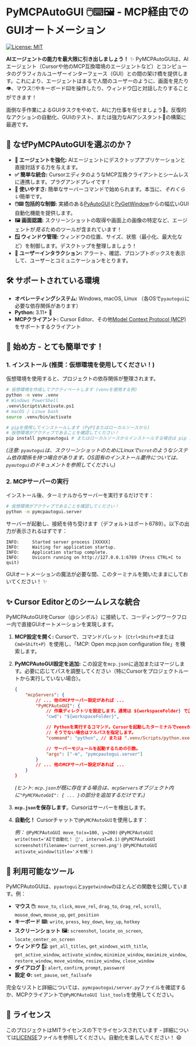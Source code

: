 # PyMCPAutoGUI 🖱️⌨️🖼️ - MCP経由でのGUIオートメーション

[![License: MIT](https://img.shields.io/badge/License-MIT-yellow.svg)](https://opensource.org/licenses/MIT)

**AIエージェントの能力を最大限に引き出しましょう！** ✨ PyMCPAutoGUIは、AIエージェント（Cursorや他のMCP互換環境のエージェントなど）とコンピュータのグラフィカルユーザーインターフェース（GUI）との間の架け橋を提供します。これにより、エージェントはまるで人間のユーザーのように、画面を見たり👁️、マウス🖱️やキーボード⌨️を操作したり、ウィンドウ🪟と対話したりすることができます！

面倒な手作業によるGUIタスクをやめて、AIに力仕事を任せましょう💪。反復的なアクションの自動化、GUIのテスト、または強力なAIアシスタント🤖の構築に最適です。

## 🤔 なぜPyMCPAutoGUIを選ぶのか？

*   **🤖 エージェントを強化:** AIエージェントにデスクトップアプリケーションと直接対話する力を与えます。
*   **✅ 簡単な統合:** CursorエディタのようなMCP互換クライアントとシームレスに連携します。プラグアンドプレイです！
*   **🚀 使いやすさ:** 簡単なサーバーコマンドで始められます。本当に、*それくらい*簡単です。
*   **🖱️⌨️ 包括的な制御:** 実績のある[PyAutoGUI](https://pyautogui.readthedocs.io/en/latest/)と[PyGetWindow](https://pygetwindow.readthedocs.io/en/latest/)からの幅広いGUI自動化機能を提供します。
*   **🖼️ 画面認識:** スクリーンショットの取得や画面上の画像の特定など、エージェントが*見る*ためのツールが含まれています！
*   **🪟 ウィンドウ管理:** ウィンドウの位置、サイズ、状態（最小化、最大化など）を制御します。デスクトップを整理しましょう！
*   **💬 ユーザーインタラクション:** アラート、確認、プロンプトボックスを表示して、ユーザーとコミュニケーションをとります。

## 🛠️ サポートされている環境

*   **オペレーティングシステム:** Windows, macOS, Linux （各OSで`pyautogui`に必要な依存関係があります）
*   **Python:** 3.11+ 🐍
*   **MCPクライアント:** Cursor Editor、その他[Model Context Protocol (MCP)](https://microsoft.github.io/language-server-protocol/specifications/mcp/)をサポートするクライアント

## 🚀 始め方 - とても簡単です！

### 1. インストール (推奨：仮想環境を使用してください！)

仮想環境を使用すると、プロジェクトの依存関係が整理されます。

```bash
# 仮想環境を作成してアクティベートします (venvを使用する例)
python -m venv .venv
# Windows PowerShell
.venv\Scripts\Activate.ps1
# macOS / Linux bash
source .venv/bin/activate

# pipを使用してインストールします (PyPIまたはローカルソースから)
# 仮想環境がアクティブであることを確認してください！
pip install pymcpautogui # またはローカルソースからインストールする場合は pip install .
```

*(注意: `pyautogui`は、スクリーンショットのためにLinuxで`scrot`のようなシステム依存関係を持つ場合があります。OS固有のインストール要件については、`pyautogui`のドキュメントを参照してください。)*

### 2. MCPサーバーの実行

インストール後、ターミナルからサーバーを実行するだけです：

```bash
# 仮想環境がアクティブであることを確認してください！
python -m pymcpautogui.server
```

サーバーが起動し、接続を待ち受けます（デフォルトはポート6789）。以下の出力が表示されるはずです：

```
INFO:     Started server process [XXXXX]
INFO:     Waiting for application startup.
INFO:     Application startup complete.
INFO:     Uvicorn running on http://127.0.0.1:6789 (Press CTRL+C to quit)
```

GUIオートメーションの魔法が必要な間、このターミナルを開いたままにしておいてください！ ✨

## ✨ Cursor Editorとのシームレスな統合

PyMCPAutoGUIをCursor（@シンボル）に接続して、コーディングワークフロー内で直接GUIオートメーションを実現します。

1.  **MCP設定を開く:** Cursorで、コマンドパレット（`Ctrl+Shift+P`または`Cmd+Shift+P`）を使用し、「MCP: Open mcp.json configuration file」を検索します。
2.  **PyMCPAutoGUI設定を追加:** この設定を`mcp.json`に追加またはマージします。必要に応じてパスを調整してください（特にCursorをプロジェクトルートから実行していない場合）。

    ```json
    {
        "mcpServers": {
            // ... 他のMCPサーバー設定があれば ...
            "PyMCPAutoGUI": {
                // 作業ディレクトリを設定します。通常は ${workspaceFolder} で正しいです。
                "cwd": "${workspaceFolder}",

                // Pythonを実行するコマンド。Cursorを起動したターミナルでvenvがアクティブであれば 'python' で動作します。
                // そうでない場合はフルパスを指定します。
                "command": "python", // または ".venv/Scripts/python.exe" (Win) や ".venv/bin/python" (Mac/Linux)

                // サーバーモジュールを起動するための引数。
                "args": ["-m", "pymcpautogui.server"]
            }
            // ... 他のMCPサーバー設定があれば ...
        }
    }
    ```
    *(ヒント: `mcp.json`が既に存在する場合は、`mcpServers`オブジェクト内に`"PyMCPAutoGUI": { ... }`の部分を追加するだけです。)*

3.  **`mcp.json`を保存します**。Cursorはサーバーを検出します。
4.  **自動化！** Cursorチャットで`@PyMCPAutoGUI`を使用します：

    *例：*
    `@PyMCPAutoGUI move_to(x=100, y=200)`
    `@PyMCPAutoGUI write(text='AIで自動化！ 🎉', interval=0.1)`
    `@PyMCPAutoGUI screenshot(filename='current_screen.png')`
    `@PyMCPAutoGUI activate_window(title='メモ帳')`

## 🧰 利用可能なツール

PyMCPAutoGUIは、`pyautogui`と`pygetwindow`のほとんどの関数を公開しています。例：

*   **マウス 🖱️:** `move_to`, `click`, `move_rel`, `drag_to`, `drag_rel`, `scroll`, `mouse_down`, `mouse_up`, `get_position`
*   **キーボード ⌨️:** `write`, `press`, `key_down`, `key_up`, `hotkey`
*   **スクリーンショット 🖼️:** `screenshot`, `locate_on_screen`, `locate_center_on_screen`
*   **ウィンドウ 🪟:** `get_all_titles`, `get_windows_with_title`, `get_active_window`, `activate_window`, `minimize_window`, `maximize_window`, `restore_window`, `move_window`, `resize_window`, `close_window`
*   **ダイアログ 💬:** `alert`, `confirm`, `prompt`, `password`
*   **設定 ⚙️:** `set_pause`, `set_failsafe`

完全なリストと詳細については、`pymcpautogui/server.py`ファイルを確認するか、MCPクライアントで`@PyMCPAutoGUI list_tools`を使用してください。

## 📄 ライセンス

このプロジェクトはMITライセンスの下でライセンスされています - 詳細については[LICENSE](LICENSE)ファイルを参照してください。自動化を楽しんでください！ 😄 